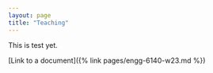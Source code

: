 ```yaml
---
layout: page
title: "Teaching"
---
```


This is test yet. 

[Link to a document]({% link pages/engg-6140-w23.md %})

<!-- [Link to a document]({% link markdowns/teaching4.md %}) -->
